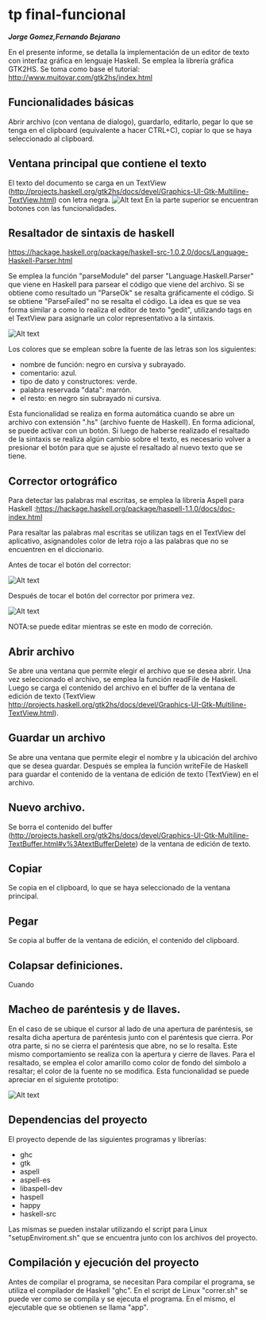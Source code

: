 # tp final-funcional

***Jorge Gomez,Fernando Bejarano***

En el presente informe, se detalla la implementación de un editor de texto con interfaz gráfica en lenguaje Haskell. 
Se emplea la librería gráfica GTK2HS.
Se toma como base el tutorial: http://www.muitovar.com/gtk2hs/index.html

## Funcionalidades básicas
Abrir archivo (con ventana de dialogo), guardarlo, editarlo, pegar lo que se tenga en el clipboard (equivalente a hacer CTRL+C), copiar lo que se haya seleccionado al clipboard.

## Ventana principal que contiene el texto
El texto del documento se carga en un TextView (http://projects.haskell.org/gtk2hs/docs/devel/Graphics-UI-Gtk-Multiline-TextView.html)
 con letra negra.
![Alt text](https://raw.githubusercontent.com/jorexe/tpfinal-funcional/master/prototipo/base.png)
En la parte superior se encuentran botones con las funcionalidades. 

## Resaltador de sintaxis de haskell
https://hackage.haskell.org/package/haskell-src-1.0.2.0/docs/Language-Haskell-Parser.html

Se emplea la función "parseModule" del parser "Language.Haskell.Parser" que viene en Haskell para parsear el código que viene del archivo. Si se obtiene como resultado un "ParseOk" se resalta gráficamente el código. Si se obtiene "ParseFailed" no se resalta el código.
La idea es que se vea forma similar a como lo realiza el editor de texto "gedit", utilizando tags en el TextView para asignarle un color representativo a la sintaxis.

![Alt text](https://raw.githubusercontent.com/jorexe/tpfinal-funcional/master/prototipo/gedit_haskell.png)

Los colores que se emplean sobre la fuente de las letras son los siguientes:
+ nombre de función: negro en cursiva y subrayado.
+ comentario: azul.
+ tipo de dato y constructores: verde.
+ palabra reservada "data": marrón.
+ el resto: en negro sin subrayado ni cursiva.

Esta funcionalidad se realiza en forma automática cuando se abre un archivo con extensión ".hs" (archivo fuente de Haskell). En forma adicional, se puede activar con un botón. Si luego de haberse realizado el resaltado de la sintaxis se realiza algún cambio sobre el texto, es necesario volver a presionar el botón para que se ajuste el resaltado al nuevo texto que se tiene.
## Corrector ortográfico
Para detectar las palabras mal escritas, se emplea la librería Aspell para Haskell :https://hackage.haskell.org/package/haspell-1.1.0/docs/doc-index.html

Para resaltar las palabras mal escritas se utilizan tags en el TextView del aplicativo, asignandoles color de letra rojo a las palabras que no se encuentren en el diccionario.

Antes de tocar el botón del corrector:

	
![Alt text](https://raw.githubusercontent.com/jorexe/tpfinal-funcional/master/prototipo/antes.png)

Después de tocar el botón del corrector por primera vez.

![Alt text](https://raw.githubusercontent.com/jorexe/tpfinal-funcional/master/prototipo/despues.png)


NOTA:se puede editar mientras se este en modo de correción.

## Abrir archivo
Se abre una ventana que permite elegir el archivo que se desea abrir. Una vez seleccionado el archivo, se emplea la función readFile de Haskell. Luego se carga el contenido del archivo en el buffer de la ventana de edición de texto (TextView http://projects.haskell.org/gtk2hs/docs/devel/Graphics-UI-Gtk-Multiline-TextView.html).

## Guardar un archivo
Se abre una ventana que permite elegir el nombre y la ubicación del archivo que se desea guardar. Después se emplea la función writeFile de Haskell para guardar el contenido de la ventana de edición de texto (TextView) en el archivo. 

## Nuevo archivo.
Se borra el contenido del buffer (http://projects.haskell.org/gtk2hs/docs/devel/Graphics-UI-Gtk-Multiline-TextBuffer.html#v%3AtextBufferDelete) de la ventana de edición de texto.

## Copiar 
Se copia en el clipboard, lo que se haya seleccionado de la ventana principal.

## Pegar
Se copia al buffer de la ventana de edición, el contenido del clipboard.

## Colapsar definiciones.
Cuando 

## Macheo de paréntesis y de llaves.
En el caso de se ubique el cursor al lado de una apertura de paréntesis, se resalta dicha apertura de paréntesis junto con el paréntesis que cierra. Por otra parte, si no se cierra el paréntesis que abre, no se lo resalta.
Este mismo comportamiento se realiza con la apertura y cierre de llaves. Para el resaltado, se emplea el color amarillo como color de fondo del símbolo a resaltar; el color de la fuente no se modifica.
Esta funcionalidad se puede apreciar en el siguiente prototipo:

![Alt text](https://raw.githubusercontent.com/jorexe/tpfinal-funcional/master/prototipo/parentesis.png)

## Dependencias del proyecto
El proyecto depende de las siguientes programas y librerías:
+ ghc
+ gtk
+ aspell
+ aspell-es
+ libaspell-dev
+ haspell
+ happy
+ haskell-src

Las mismas se pueden instalar utilizando el script para Linux "setupEnviroment.sh" que se encuentra junto con los archivos del proyecto.

## Compilación y ejecución del proyecto
Antes de compilar el programa, se necesitan
Para compilar el programa, se utiliza el compilador de Haskell "ghc". En el script de Linux "correr.sh" se puede ver como se compila y se ejecuta el programa. En el mismo, el ejecutable que se obtienen se llama "app".


